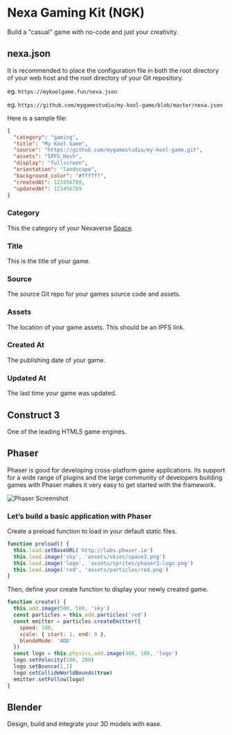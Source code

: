 # Nexa Gaming Kit (NGK)

Build a "casual" game with no-code and just your creativity.


## nexa.json

It is recommended to place the configuration file in both the root directory of your web host and the root directory of your Git repository.

eg. `https://mykoolgame.fun/nexa.json`

eg. `https://github.com/mygamestudio/my-kool-game/blob/master/nexa.json`

Here is a sample file:

```json
{
  "category": "gaming",
  "title": "My Kool Game",
  "source": "https://github.com/mygamestudio/my-kool-game.git",
  "assets": "IPFS_Hash",
  "display": "fullscreen",
  "orientation": "landscape",
  "background_color": "#ffffff",
  "createdAt": 123456789,
  "updatedAt": 123456789
}
```

### Category

This the category of your Nexaverse [Space](spaces).

### Title

This is the title of your game.

### Source

The source Git repo for your games source code and assets.

### Assets

The location of your game assets. This should be an IPFS link.

### Created At

The publishing date of your game.

### Updated At

The last time your game was updated.


## Construct 3

One of the leading HTML5 game engines.

## Phaser

Phaser is good for developing cross-platform game applications. Its support for a wide range of plugins and the large community of developers building games with Phaser makes it very easy to get started with the framework.

![Phaser Screenshot](https://i.ibb.co/sJVnnRn/image.png)

### Let’s build a basic application with Phaser

Create a preload function to load in your default static files.

```js
function preload() {
  this.load.setBaseURL('http://labs.phaser.io')
  this.load.image('sky', 'assets/skies/space3.png')
  this.load.image('logo', 'assets/sprites/phaser3-logo.png')
  this.load.image('red', 'assets/particles/red.png')
}
```

Then, define your create function to display your newly created game.

```js
function create() {
  this.add.image(500, 500, 'sky')
  const particles = this.add.particles('red')
  const emitter = particles.createEmitter({
    speed: 100,
    scale: { start: 1, end: 0 },
    blendeMode: 'ADD'
  })
  const logo = this.physics.add.image(400, 100, 'logo')
  logo.setVelocity(100, 200)
  logo.setBounce(1,1)
  logo.setCollideWorldBounds(true)
  emitter.setFollow(logo)
}
```

## Blender

Design, build and integrate your 3D models with ease.
